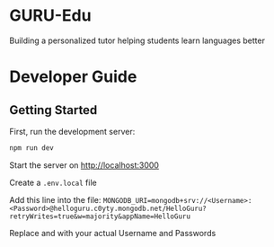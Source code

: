 # GURU-Edu
Building a personalized tutor helping students learn languages better

# Developer Guide


## Getting Started

First, run the development server:

```bash
npm run dev
```

Start the server on [http://localhost:3000](http://localhost:3000)

Create a `.env.local` file

Add this line into the file:
`MONGODB_URI=mongodb+srv://<Username>:<Password>@helloguru.c0yty.mongodb.net/HelloGuru?retryWrites=true&w=majority&appName=HelloGuru`

Replace <Username> and <Password> with your actual Username and Passwords
